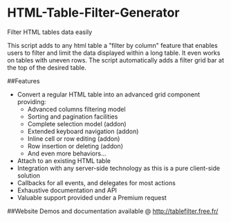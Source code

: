 HTML-Table-Filter-Generator
===========================

Filter HTML tables data easily

This script adds to any html table a "filter by column" feature that enables users to filter and limit the data displayed within a long table. It even works on tables with uneven rows. The script automatically adds a filter grid bar at the top of the desired table.

##Features

* Convert a regular HTML table into an advanced grid component providing:
	* Advanced columns filtering model
	* Sorting and pagination facilities
	* Complete selection model (addon)
	* Extended keyboard navigation (addon) 
	* Inline cell or row editing (addon)
	* Row insertion or deleting (addon)
	* And even more behaviors...
* Attach to an existing HTML table
* Integration with any server-side technology as this is a pure client-side solution
* Callbacks for all events, and delegates for most actions
* Exhaustive documentation and API
* Valuable support provided under a Premium request

##Website
Demos and documentation available @ http://tablefilter.free.fr/


